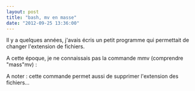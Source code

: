 ```yaml
---
layout: post
title: "bash, mv en masse"
date: "2012-09-25 13:36:00"
---
```

Il y a quelques années, j'avais écris un petit programme qui permettait de changer l'extension de fichiers.

A cette époque, je ne connaissais pas la commande mmv (comprendre "mass"mv) :

<script src="https://pastebin.com/embed_js/qqxsewue"></script>

A noter : cette commande permet aussi de supprimer l'extension des fichiers...

